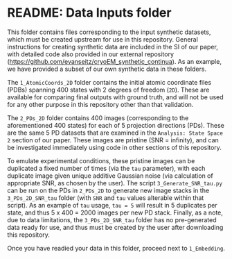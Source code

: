 # README: Data Inputs folder

This folder contains files corresponding to the input synthetic datasets, which must be created upstream for use in this repository. General instructions for creating synthetic data are included in the SI of our paper, with detailed code also provided in our external repository (https://github.com/evanseitz/cryoEM_synthetic_continua). As an example, we have provided a subset of our own synthetic data in these folders.

The `1_AtomicCoords_2D` folder contains the initial atomic coordinate files (PDBs) spanning 400 states with 2 degrees of freedom (`2D`). These are available for comparing final outputs with ground truth, and will not be used for any other purpose in this repository other than that validation.

The `2_PDs_2D` folder contains 400 images (corresponding to the aforementioned 400 states) for each of 5 projection directions (PDs). These are the same 5 PD datasets that are examined in the `Analysis: State Space 2` section of our paper. These images are pristine (SNR = infinity), and can be investigated immediately using code in other sections of this repository.

To emulate experimental conditions, these pristine images can be duplicated a fixed number of times (via the `tau` parameter), with each duplicate image given unique additive Gaussian noise (via calculation of appropriate SNR, as chosen by the user). The script `3_Generate_SNR_tau.py` can be run on the PDs in `2_PDs_2D` to generate new image stacks in the `3_PDs_2D_SNR_tau` folder (with `SNR` and `tau` values alterable within that script). As an example of `tau` usage, `tau = 5` will result in 5 duplicates per state, and thus 5 x 400 = 2000 images per new PD stack. Finally, as a note, due to data limitations, the `3_PDs_2D_SNR_tau` folder has no pre-generated data ready for use, and thus must be created by the user after downloading this repository.

Once you have readied your data in this folder, proceed next to `1_Embedding`.
